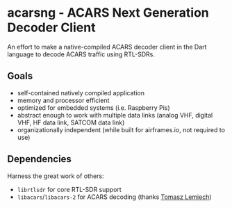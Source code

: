 # acarsng - ACARS Next Generation Decoder Client

An effort to make a native-compiled ACARS decoder client in the Dart language to decode ACARS traffic using RTL-SDRs.

## Goals

* self-contained natively compiled application
* memory and processor efficient
* optimized for embedded systems (i.e. Raspberry Pis)
* abstract enough to work with multiple data links (analog VHF, digital VHF, HF data link, SATCOM data link)
* organizationally independent (while built for airframes.io, not required to use)

## Dependencies

Harness the great work of others:
* `librtlsdr` for core RTL-SDR support
* `libacars`/`libacars-2` for ACARS decoding (thanks [Tomasz Lemiech](https://github.com/szpajder))

